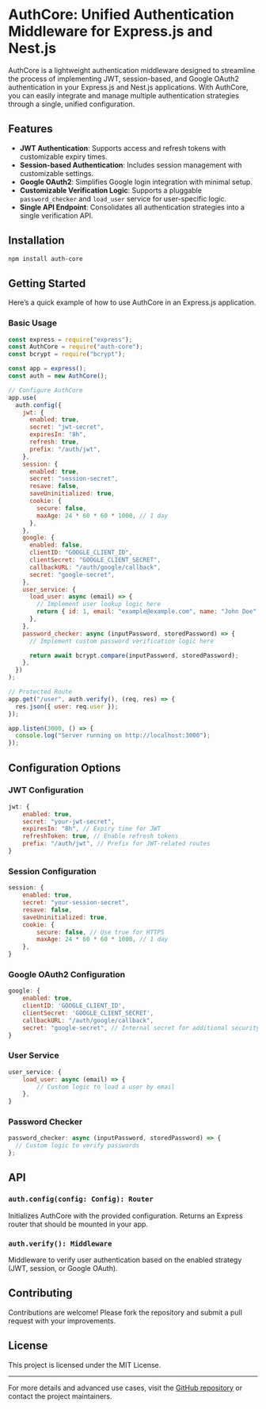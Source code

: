 # AuthCore: Unified Authentication Middleware for Express.js and Nest.js

AuthCore is a lightweight authentication middleware designed to streamline the process of implementing JWT, session-based, and Google OAuth2 authentication in your Express.js and Nest.js applications. With AuthCore, you can easily integrate and manage multiple authentication strategies through a single, unified configuration.

## Features

- **JWT Authentication**: Supports access and refresh tokens with customizable expiry times.
- **Session-based Authentication**: Includes session management with customizable settings.
- **Google OAuth2**: Simplifies Google login integration with minimal setup.
- **Customizable Verification Logic**: Supports a pluggable `password_checker` and `load_user` service for user-specific logic.
- **Single API Endpoint**: Consolidates all authentication strategies into a single verification API.

## Installation

```bash
npm install auth-core
```

## Getting Started

Here’s a quick example of how to use AuthCore in an Express.js application.

### Basic Usage

```javascript
const express = require("express");
const AuthCore = require("auth-core");
const bcrypt = require("bcrypt");

const app = express();
const auth = new AuthCore();

// Configure AuthCore
app.use(
  auth.config({
    jwt: {
      enabled: true,
      secret: "jwt-secret",
      expiresIn: "8h",
      refresh: true,
      prefix: "/auth/jwt",
    },
    session: {
      enabled: true,
      secret: "session-secret",
      resave: false,
      saveUninitialized: true,
      cookie: {
        secure: false,
        maxAge: 24 * 60 * 60 * 1000, // 1 day
      },
    },
    google: {
      enabled: false,
      clientID: "GOOGLE_CLIENT_ID",
      clientSecret: "GOOGLE_CLIENT_SECRET",
      callbackURL: "/auth/google/callback",
      secret: "google-secret",
    },
    user_service: {
      load_user: async (email) => {
        // Implement user lookup logic here
        return { id: 1, email: "example@example.com", name: "John Doe" };
      },
    },
    password_checker: async (inputPassword, storedPassword) => {
      // Implement custom password verification logic here

      return await bcrypt.compare(inputPassword, storedPassword);
    },
  })
);

// Protected Route
app.get("/user", auth.verify(), (req, res) => {
  res.json({ user: req.user });
});

app.listen(3000, () => {
  console.log("Server running on http://localhost:3000");
});
```

## Configuration Options

### JWT Configuration

```javascript
jwt: {
    enabled: true,
    secret: "your-jwt-secret",
    expiresIn: "8h", // Expiry time for JWT
    refreshToken: true, // Enable refresh tokens
    prefix: "/auth/jwt", // Prefix for JWT-related routes
}
```

### Session Configuration

```javascript
session: {
    enabled: true,
    secret: "your-session-secret",
    resave: false,
    saveUninitialized: true,
    cookie: {
        secure: false, // Use true for HTTPS
        maxAge: 24 * 60 * 60 * 1000, // 1 day
    },
}
```

### Google OAuth2 Configuration

```javascript
google: {
    enabled: true,
    clientID: 'GOOGLE_CLIENT_ID',
    clientSecret: 'GOOGLE_CLIENT_SECRET',
    callbackURL: "/auth/google/callback",
    secret: "google-secret", // Internal secret for additional security
}
```

### User Service

```javascript
user_service: {
    load_user: async (email) => {
        // Custom logic to load a user by email
    },
}
```

### Password Checker

```javascript
password_checker: async (inputPassword, storedPassword) => {
  // Custom logic to verify passwords
};
```

## API

### `auth.config(config: Config): Router`

Initializes AuthCore with the provided configuration. Returns an Express router that should be mounted in your app.

### `auth.verify(): Middleware`

Middleware to verify user authentication based on the enabled strategy (JWT, session, or Google OAuth).

## Contributing

Contributions are welcome! Please fork the repository and submit a pull request with your improvements.

## License

This project is licensed under the MIT License.

---

For more details and advanced use cases, visit the [GitHub repository](#) or contact the project maintainers.

```

```
